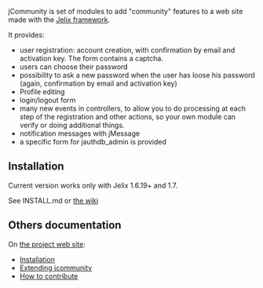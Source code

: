 jCommunity is set of modules to add "community" features to a web site made with the [Jelix framework](http://jelix.org).

It provides:

- user registration: account creation, with confirmation by email and activation key. The form contains a captcha.
- users can choose their password
- possibility to ask a new password when the user has loose his password (again, confirmation by email and activation key)
- Profile editing
- login/logout form
- many new events in controllers, to allow you to do processing at each step
  of the registration and other actions, so your own module can verify or
  doing additional things.
- notification messages with jMessage
- a specific form for jauthdb_admin is provided


Installation
------------

Current version works only with Jelix 1.6.19+ and 1.7.

See INSTALL.md or [the wiki](https://github.com/jelix/jcommunity-module/wiki/installation)

Others documentation
---------------------

On [the project web site](https://github.com/jelix/jcommunity-module/wiki/):

* [Installation](https://github.com/jelix/jcommunity-module/wiki/installation)
* [Extending jcommunity](https://github.com/jelix/jcommunity-module/wiki/extending_jcommunity)
* [How to contribute](https://github.com/jelix/jcommunity-module/wiki/contribute)

